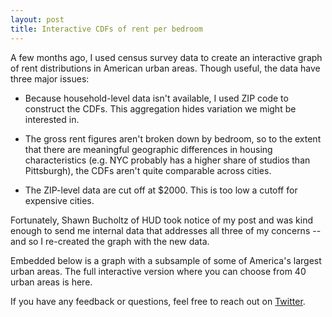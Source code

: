 ```yaml
---
layout: post
title: Interactive CDFs of rent per bedroom 
---
```


A few months ago, I used census survey data to create an interactive
graph of rent distributions in American urban areas. Though useful, the
data have three major issues:

* Because household-level data isn't available, I used ZIP code to
construct the CDFs. This aggregation hides variation we might be
interested in. 

* The gross rent figures aren't broken down by bedroom,
so to the extent that there are meaningful geographic differences in
housing characteristics (e.g. NYC probably has a higher share of studios than Pittsburgh),
the CDFs aren't quite comparable across cities. 

* The ZIP-level data are cut off at $2000. This is too low a cutoff for expensive cities.

Fortunately, Shawn Bucholtz of HUD took notice of my post and was kind enough to send me internal data that addresses all three of my concerns -- and so I re-created the graph with the new data. 

Embedded below is a graph with a subsample of some of America's largest urban areas. The full interactive version where you can choose from 40 urban areas is here. 

If you have any feedback or questions, feel free to reach out on [Twitter](https://twitter.com/riccoja).